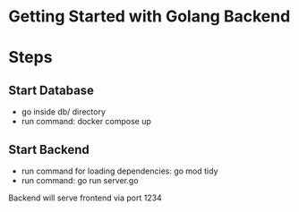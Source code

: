 # Getting Started with Golang Backend

# Steps
## Start Database
- go inside db/ directory
- run command:
    docker compose up

## Start Backend
- run command for loading dependencies:
    go mod tidy
- run command:
    go run server.go
    
Backend will serve frontend via port 1234
